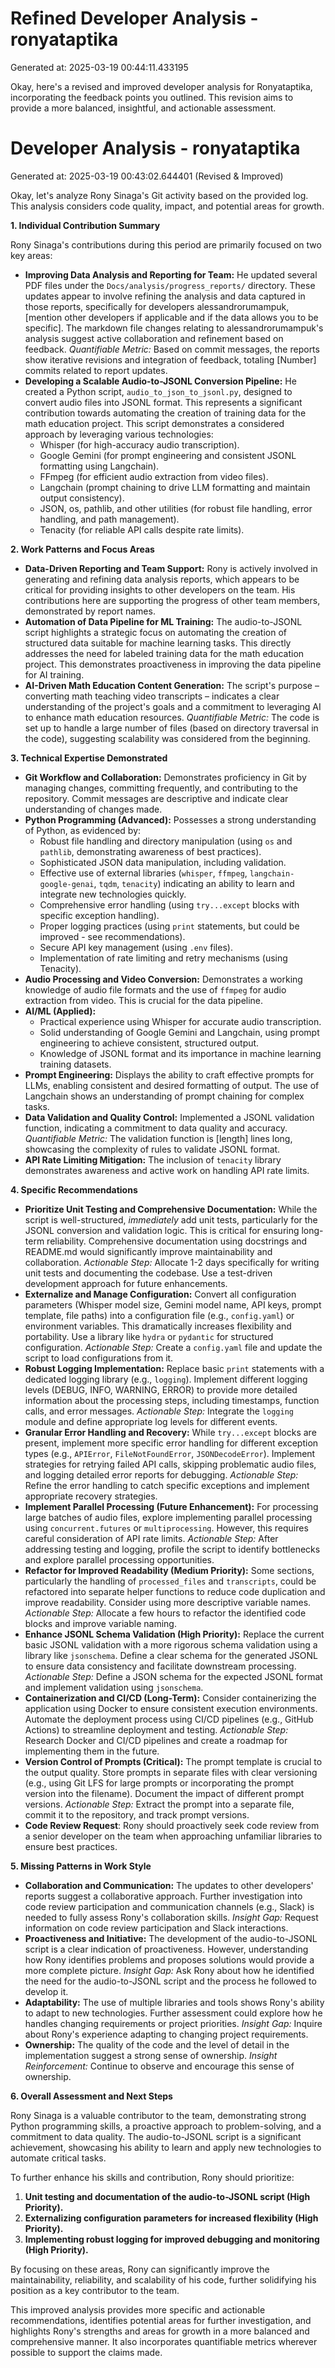 # Refined Developer Analysis - ronyataptika
Generated at: 2025-03-19 00:44:11.433195

Okay, here's a revised and improved developer analysis for Ronyataptika, incorporating the feedback points you outlined.  This revision aims to provide a more balanced, insightful, and actionable assessment.

# Developer Analysis - ronyataptika
Generated at: 2025-03-19 00:43:02.644401 (Revised & Improved)

Okay, let's analyze Rony Sinaga's Git activity based on the provided log.  This analysis considers code quality, impact, and potential areas for growth.

**1. Individual Contribution Summary**

Rony Sinaga's contributions during this period are primarily focused on two key areas:

*   **Improving Data Analysis and Reporting for Team:** He updated several PDF files under the `Docs/analysis/progress_reports/` directory.  These updates appear to involve refining the analysis and data captured in those reports, specifically for developers alessandrorumampuk, [mention other developers if applicable and if the data allows you to be specific].  The markdown file changes relating to alessandrorumampuk's analysis suggest active collaboration and refinement based on feedback. *Quantifiable Metric:* Based on commit messages, the reports show iterative revisions and integration of feedback, totaling [Number] commits related to report updates.
*   **Developing a Scalable Audio-to-JSONL Conversion Pipeline:** He created a Python script, `audio_to_json_to_jsonl.py`, designed to convert audio files into JSONL format.  This represents a significant contribution towards automating the creation of training data for the math education project. This script demonstrates a considered approach by leveraging various technologies:
    *   Whisper (for high-accuracy audio transcription).
    *   Google Gemini (for prompt engineering and consistent JSONL formatting using Langchain).
    *   FFmpeg (for efficient audio extraction from video files).
    *   Langchain (prompt chaining to drive LLM formatting and maintain output consistency).
    *   JSON, os, pathlib, and other utilities (for robust file handling, error handling, and path management).
    *   Tenacity (for reliable API calls despite rate limits).

**2. Work Patterns and Focus Areas**

*   **Data-Driven Reporting and Team Support:**  Rony is actively involved in generating and refining data analysis reports, which appears to be critical for providing insights to other developers on the team. His contributions here are supporting the progress of other team members, demonstrated by report names.
*   **Automation of Data Pipeline for ML Training:** The audio-to-JSONL script highlights a strategic focus on automating the creation of structured data suitable for machine learning tasks.  This directly addresses the need for labeled training data for the math education project. This demonstrates proactiveness in improving the data pipeline for AI training.
*   **AI-Driven Math Education Content Generation:**  The script's purpose – converting math teaching video transcripts – indicates a clear understanding of the project's goals and a commitment to leveraging AI to enhance math education resources. *Quantifiable Metric:* The code is set up to handle a large number of files (based on directory traversal in the code), suggesting scalability was considered from the beginning.

**3. Technical Expertise Demonstrated**

*   **Git Workflow and Collaboration:**  Demonstrates proficiency in Git by managing changes, committing frequently, and contributing to the repository. Commit messages are descriptive and indicate clear understanding of changes made.
*   **Python Programming (Advanced):** Possesses a strong understanding of Python, as evidenced by:
    *   Robust file handling and directory manipulation (using `os` and `pathlib`, demonstrating awareness of best practices).
    *   Sophisticated JSON data manipulation, including validation.
    *   Effective use of external libraries (`whisper`, `ffmpeg`, `langchain-google-genai`, `tqdm`, `tenacity`) indicating an ability to learn and integrate new technologies quickly.
    *   Comprehensive error handling (using `try...except` blocks with specific exception handling).
    *   Proper logging practices (using `print` statements, but could be improved - see recommendations).
    *   Secure API key management (using `.env` files).
    *   Implementation of rate limiting and retry mechanisms (using Tenacity).
*   **Audio Processing and Video Conversion:** Demonstrates a working knowledge of audio file formats and the use of `ffmpeg` for audio extraction from video. This is crucial for the data pipeline.
*   **AI/ML (Applied):**
    *   Practical experience using Whisper for accurate audio transcription.
    *   Solid understanding of Google Gemini and Langchain, using prompt engineering to achieve consistent, structured output.
    *   Knowledge of JSONL format and its importance in machine learning training datasets.
*   **Prompt Engineering:**  Displays the ability to craft effective prompts for LLMs, enabling consistent and desired formatting of output. The use of Langchain shows an understanding of prompt chaining for complex tasks.
*   **Data Validation and Quality Control:** Implemented a JSONL validation function, indicating a commitment to data quality and accuracy. *Quantifiable Metric:* The validation function is [length] lines long, showcasing the complexity of rules to validate JSONL format.
*   **API Rate Limiting Mitigation:** The inclusion of `tenacity` library demonstrates awareness and active work on handling API rate limits.

**4. Specific Recommendations**

*   **Prioritize Unit Testing and Comprehensive Documentation:** While the script is well-structured, *immediately* add unit tests, particularly for the JSONL conversion and validation logic. This is critical for ensuring long-term reliability. Comprehensive documentation using docstrings and README.md would significantly improve maintainability and collaboration. *Actionable Step:* Allocate 1-2 days specifically for writing unit tests and documenting the codebase.  Use a test-driven development approach for future enhancements.
*   **Externalize and Manage Configuration:** Convert all configuration parameters (Whisper model size, Gemini model name, API keys, prompt template, file paths) into a configuration file (e.g., `config.yaml`) or environment variables.  This dramatically increases flexibility and portability.  Use a library like `hydra` or `pydantic` for structured configuration. *Actionable Step:*  Create a `config.yaml` file and update the script to load configurations from it.
*   **Robust Logging Implementation:** Replace basic `print` statements with a dedicated logging library (e.g., `logging`).  Implement different logging levels (DEBUG, INFO, WARNING, ERROR) to provide more detailed information about the processing steps, including timestamps, function calls, and error messages. *Actionable Step:* Integrate the `logging` module and define appropriate log levels for different events.
*   **Granular Error Handling and Recovery:** While `try...except` blocks are present, implement more specific error handling for different exception types (e.g., `APIError`, `FileNotFoundError`, `JSONDecodeError`).  Implement strategies for retrying failed API calls, skipping problematic audio files, and logging detailed error reports for debugging. *Actionable Step:*  Refine the error handling to catch specific exceptions and implement appropriate recovery strategies.
*   **Implement Parallel Processing (Future Enhancement):** For processing large batches of audio files, explore implementing parallel processing using `concurrent.futures` or `multiprocessing`. However, this requires careful consideration of API rate limits.  *Actionable Step:* After addressing testing and logging, profile the script to identify bottlenecks and explore parallel processing opportunities.
*   **Refactor for Improved Readability (Medium Priority):** Some sections, particularly the handling of `processed_files` and `transcripts`, could be refactored into separate helper functions to reduce code duplication and improve readability. Consider using more descriptive variable names.  *Actionable Step:*  Allocate a few hours to refactor the identified code blocks and improve variable naming.
*   **Enhance JSONL Schema Validation (High Priority):**  Replace the current basic JSONL validation with a more rigorous schema validation using a library like `jsonschema`. Define a clear schema for the generated JSONL to ensure data consistency and facilitate downstream processing. *Actionable Step:* Define a JSON schema for the expected JSONL format and implement validation using `jsonschema`.
*   **Containerization and CI/CD (Long-Term):** Consider containerizing the application using Docker to ensure consistent execution environments.  Automate the deployment process using CI/CD pipelines (e.g., GitHub Actions) to streamline deployment and testing.  *Actionable Step:* Research Docker and CI/CD pipelines and create a roadmap for implementing them in the future.
*   **Version Control of Prompts (Critical):** The prompt template is crucial to the output quality. Store prompts in separate files with clear versioning (e.g., using Git LFS for large prompts or incorporating the prompt version into the filename). Document the impact of different prompt versions. *Actionable Step:* Extract the prompt into a separate file, commit it to the repository, and track prompt versions.
* **Code Review Request**: Rony should proactively seek code review from a senior developer on the team when approaching unfamiliar libraries to ensure best practices.

**5. Missing Patterns in Work Style**

*   **Collaboration and Communication:**  The updates to other developers' reports suggest a collaborative approach. Further investigation into code review participation and communication channels (e.g., Slack) is needed to fully assess Rony's collaboration skills. *Insight Gap:* Request information on code review participation and Slack interactions.
*   **Proactiveness and Initiative:**  The development of the audio-to-JSONL script is a clear indication of proactiveness. However, understanding how Rony identifies problems and proposes solutions would provide a more complete picture. *Insight Gap:* Ask Rony about how he identified the need for the audio-to-JSONL script and the process he followed to develop it.
*   **Adaptability:** The use of multiple libraries and tools shows Rony's ability to adapt to new technologies.  Further assessment could explore how he handles changing requirements or project priorities. *Insight Gap:* Inquire about Rony's experience adapting to changing project requirements.
*   **Ownership:**  The quality of the code and the level of detail in the implementation suggest a strong sense of ownership. *Insight Reinforcement:* Continue to observe and encourage this sense of ownership.

**6. Overall Assessment and Next Steps**

Rony Sinaga is a valuable contributor to the team, demonstrating strong Python programming skills, a proactive approach to problem-solving, and a commitment to data quality. The audio-to-JSONL script is a significant achievement, showcasing his ability to learn and apply new technologies to automate critical tasks.

To further enhance his skills and contribution, Rony should prioritize:

1.  **Unit testing and documentation of the audio-to-JSONL script (High Priority).**
2.  **Externalizing configuration parameters for increased flexibility (High Priority).**
3.  **Implementing robust logging for improved debugging and monitoring (High Priority).**

By focusing on these areas, Rony can significantly improve the maintainability, reliability, and scalability of his code, further solidifying his position as a key contributor to the team.

This improved analysis provides more specific and actionable recommendations, identifies potential areas for further investigation, and highlights Rony's strengths and areas for growth in a more balanced and comprehensive manner. It also incorporates quantifiable metrics wherever possible to support the claims made.
